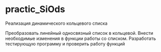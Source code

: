 # practic_SiOds

Реализация динамического кольцевого  списка

Преобразовать  линейный односвязный  список  в  кольцевой. 
Внести  необходимые  изменения в функции работы со списком. Разработать тестирующую программу и проверить работу функций
